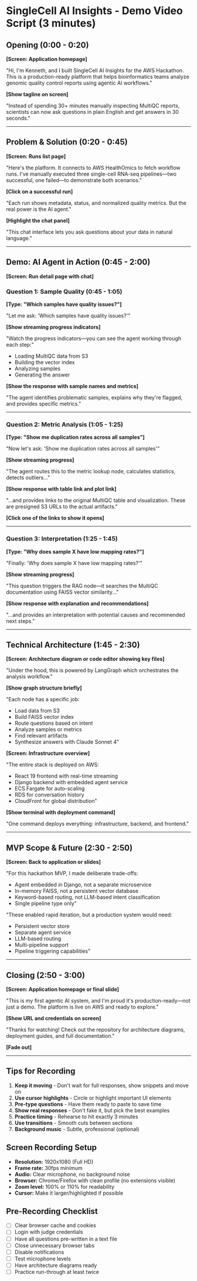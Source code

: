 # SingleCell AI Insights - Demo Video Script (3 minutes)

## Opening (0:00 - 0:20)

**[Screen: Application homepage]**

"Hi, I'm Kenneth, and I built SingleCell AI Insights for the AWS Hackathon. This is a production-ready platform that helps bioinformatics teams analyze genomic quality control reports using agentic AI workflows."

**[Show tagline on screen]**

"Instead of spending 30+ minutes manually inspecting MultiQC reports, scientists can now ask questions in plain English and get answers in 30 seconds."

---

## Problem & Solution (0:20 - 0:45)

**[Screen: Runs list page]**

"Here's the platform. It connects to AWS HealthOmics to fetch workflow runs. I've manually executed three single-cell RNA-seq pipelines—two successful, one failed—to demonstrate both scenarios."

**[Click on a successful run]**

"Each run shows metadata, status, and normalized quality metrics. But the real power is the AI agent."

**[Highlight the chat panel]**

"This chat interface lets you ask questions about your data in natural language."

---

## Demo: AI Agent in Action (0:45 - 2:00)

**[Screen: Run detail page with chat]**

### Question 1: Sample Quality (0:45 - 1:05)

**[Type: "Which samples have quality issues?"]**

"Let me ask: 'Which samples have quality issues?'"

**[Show streaming progress indicators]**

"Watch the progress indicators—you can see the agent working through each step:"

- Loading MultiQC data from S3
- Building the vector index
- Analyzing samples
- Generating the answer

**[Show the response with sample names and metrics]**

"The agent identifies problematic samples, explains why they're flagged, and provides specific metrics."

---

### Question 2: Metric Analysis (1:05 - 1:25)

**[Type: "Show me duplication rates across all samples"]**

"Now let's ask: 'Show me duplication rates across all samples'"

**[Show streaming progress]**

"The agent routes this to the metric lookup node, calculates statistics, detects outliers..."

**[Show response with table link and plot link]**

"...and provides links to the original MultiQC table and visualization. These are presigned S3 URLs to the actual artifacts."

**[Click one of the links to show it opens]**

---

### Question 3: Interpretation (1:25 - 1:45)

**[Type: "Why does sample X have low mapping rates?"]**

"Finally: 'Why does sample X have low mapping rates?'"

**[Show streaming progress]**

"This question triggers the RAG node—it searches the MultiQC documentation using FAISS vector similarity..."

**[Show response with explanation and recommendations]**

"...and provides an interpretation with potential causes and recommended next steps."

---

## Technical Architecture (1:45 - 2:30)

**[Screen: Architecture diagram or code editor showing key files]**

"Under the hood, this is powered by LangGraph which orchestrates the analysis workflow."

**[Show graph structure briefly]**

"Each node has a specific job:

- Load data from S3
- Build FAISS vector index
- Route questions based on intent
- Analyze samples or metrics
- Find relevant artifacts
- Synthesize answers with Claude Sonnet 4"

**[Screen: Infrastructure overview]**

"The entire stack is deployed on AWS:

- React 19 frontend with real-time streaming
- Django backend with embedded agent service
- ECS Fargate for auto-scaling
- RDS for conversation history
- CloudFront for global distribution"

**[Show terminal with deployment command]**

"One command deploys everything: infrastructure, backend, and frontend."

---

## MVP Scope & Future (2:30 - 2:50)

**[Screen: Back to application or slides]**

"For this hackathon MVP, I made deliberate trade-offs:

- Agent embedded in Django, not a separate microservice
- In-memory FAISS, not a persistent vector database
- Keyword-based routing, not LLM-based intent classification
- Single pipeline type only"

"These enabled rapid iteration, but a production system would need:

- Persistent vector store
- Separate agent service
- LLM-based routing
- Multi-pipeline support
- Pipeline triggering capabilities"

---

## Closing (2:50 - 3:00)

**[Screen: Application homepage or final slide]**

"This is my first agentic AI system, and I'm proud it's production-ready—not just a demo. The platform is live on AWS and ready to explore."

**[Show URL and credentials on screen]**

"Thanks for watching! Check out the repository for architecture diagrams, deployment guides, and full documentation."

**[Fade out]**

---

## Tips for Recording

1. **Keep it moving** - Don't wait for full responses, show snippets and move on
2. **Use cursor highlights** - Circle or highlight important UI elements
3. **Pre-type questions** - Have them ready to paste to save time
4. **Show real responses** - Don't fake it, but pick the best examples
5. **Practice timing** - Rehearse to hit exactly 3 minutes
6. **Use transitions** - Smooth cuts between sections
7. **Background music** - Subtle, professional (optional)

## Screen Recording Setup

- **Resolution:** 1920x1080 (Full HD)
- **Frame rate:** 30fps minimum
- **Audio:** Clear microphone, no background noise
- **Browser:** Chrome/Firefox with clean profile (no extensions visible)
- **Zoom level:** 100% or 110% for readability
- **Cursor:** Make it larger/highlighted if possible

## Pre-Recording Checklist

- [ ] Clear browser cache and cookies
- [ ] Login with judge credentials
- [ ] Have all questions pre-written in a text file
- [ ] Close unnecessary browser tabs
- [ ] Disable notifications
- [ ] Test microphone levels
- [ ] Have architecture diagrams ready
- [ ] Practice run-through at least twice
